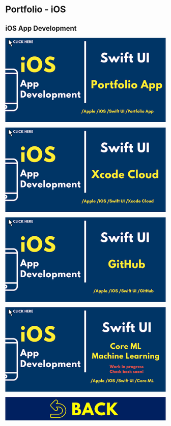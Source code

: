
# Portfolio - iOS

## iOS App Development

[![iOS01](../images/covers/iOS01.png)](../jupyter_notebooks/iOS_Portfolio.ipynb)

[![iOS02](../images/covers/iOS02.png)](../jupyter_notebooks/iOS_Xcode_Cloud.ipynb)

[![iOS03](../images/covers/iOS03.png)](../jupyter_notebooks/iOS_GitHub.ipynb)

![iOS04](images/covers/iOS04.png)

[![HOM00](../images/covers/BCK.png)](../README.md)